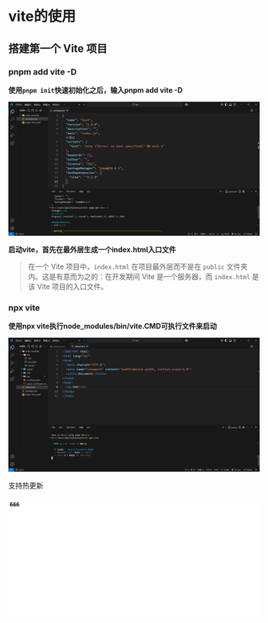 # vite的使用

## 搭建第一个 Vite 项目

### pnpm add vite -D

**使用`pnpm init`快速初始化之后，输入pnpm add vite -D**

<img src='./images/07/01.png'>

**启动vite，首先在最外层生成一个index.html入口文件**

> 在一个 Vite 项目中，`index.html` 在项目最外层而不是在 `public` 文件夹内。这是有意而为之的：在开发期间 Vite 是一个服务器，而 `index.html` 是该 Vite 项目的入口文件。

### npx vite

**使用npx vite执行node_modules/bin/vite.CMD可执行文件来启动**

<img src='./images/07/02.png'>

支持热更新

<img src='./images/07/03.png'>



















